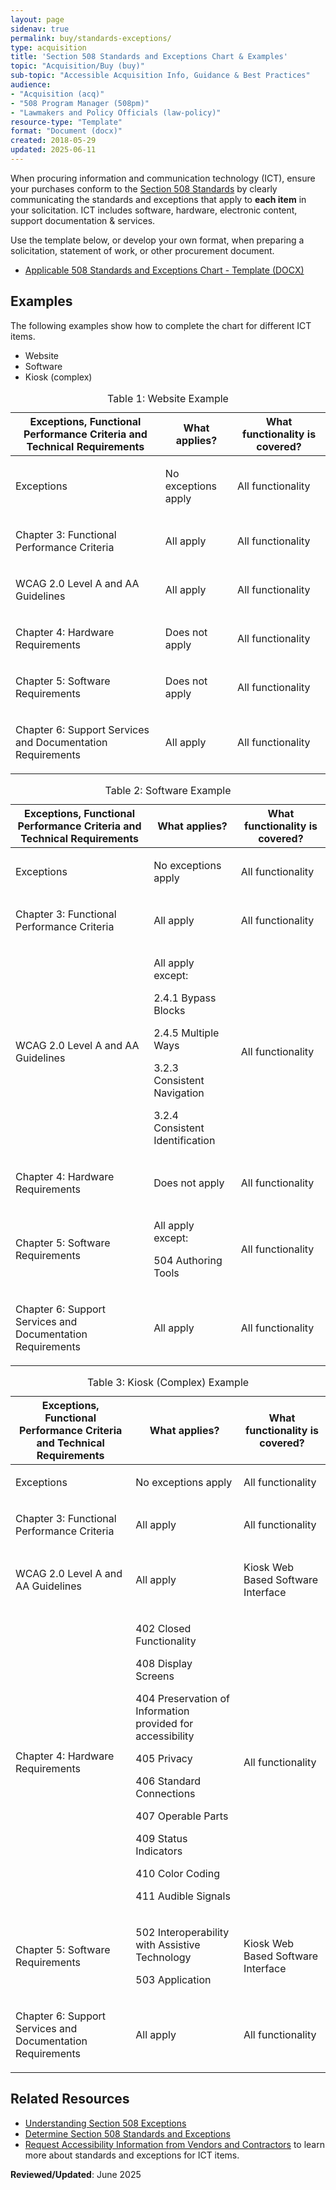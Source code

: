 ```yaml
---
layout: page
sidenav: true
permalink: buy/standards-exceptions/
type: acquisition
title: 'Section 508 Standards and Exceptions Chart & Examples'
topic: "Acquisition/Buy (buy)"
sub-topic: "Accessible Acquisition Info, Guidance & Best Practices"
audience:
- "Acquisition (acq)"
- "508 Program Manager (508pm)"
- "Lawmakers and Policy Officials (law-policy)"
resource-type: "Template"
format: "Document (docx)"
created: 2018-05-29
updated: 2025-06-11
---
```


When procuring information and communication technology (ICT), ensure your purchases conform to the <a href="https://www.access-board.gov/ict/" target="_blank" class="usa-link--external">Section 508 Standards</a> by clearly communicating the standards and exceptions that apply to **each item** in your solicitation. ICT includes software, hardware, electronic content, support documentation & services. 

Use the template below, or develop your own format, when preparing a solicitation, statement of work, or other procurement document.

  * [Applicable 508 Standards and Exceptions Chart - Template (DOCX)][1]

## **Examples**

The following examples show how to complete the chart for different ICT items.

  * Website
  * Software
  * Kiosk (complex)


<table class="usa-table usa-table--borderless usa-table--striped">
<caption id="website-example">Table 1: Website Example</caption>
 <thead>
    <tr>
      <th scope="col">
        Exceptions, Functional Performance Criteria and Technical Requirements
      </th>
    <th scope="col">
        What applies?
      </th>
    <th scope="col">
       What functionality is covered?
      </th>
    </tr>
</thead>
  <tbody>
<tr>
      <td>
        <p>
          Exceptions
        </p>
      </td>
    <td>
        <p>
          No exceptions apply
        </p>
      </td>
    <td>
        <p>
          All functionality
        </p>
      </td>
    </tr>
<tr>
      <td>
        <p>
          Chapter 3: Functional Performance Criteria
        </p>
      </td>
    <td>
        <p>
          All apply
        </p>
      </td>
    <td>
        <p>
          All functionality
        </p>
      </td>
    </tr>
<tr>
      <td>
        <p>
          WCAG 2.0 Level A and AA Guidelines
        </p>
      </td>
    <td>
        <p>
          All apply
        </p>
      </td>
    <td>
        <p>
          All functionality
        </p>
      </td>
    </tr>
<tr>
      <td>
        <p>
          Chapter 4: Hardware Requirements
        </p>
      </td>
    <td>
        <p>
          Does not apply
        </p>
      </td>
    <td>
        <p>
          All functionality
        </p>
      </td>
    </tr>
<tr>
      <td>
        <p>
          Chapter 5: Software Requirements
        </p>
      </td>
    <td>
        <p>
          Does not apply
        </p>
      </td>
    <td>
        <p>
          All functionality
        </p>
      </td>
    </tr>
<tr>
      <td>
        <p>
          Chapter 6: Support Services and Documentation Requirements
        </p>
      </td>
    <td>
        <p>
          All apply
        </p>
      </td>
    <td>
        <p>
          All functionality
        </p>
      </td>
    </tr>
  </tbody>
</table>

<table class="usa-table usa-table--borderless usa-table--striped">
<caption id="software-example">Table 2: Software Example</caption>
<thead>
    <tr>
      <th scope="col">
        Exceptions, Functional Performance Criteria and Technical Requirements
      </th>
    <th scope="col">
        What applies?
      </th>
    <th scope="col">
       What functionality is covered?
      </th>
    </tr>
</thead>  
<tbody>
<tr>
      <td>
        <p>
          Exceptions
        </p>
      </td>
    <td>
        <p>
          No exceptions apply
        </p>
      </td>
    <td>
        <p>
          All functionality
        </p>
      </td>
    </tr>
<tr>
      <td>
        <p>
          Chapter 3: Functional Performance Criteria
        </p>
      </td>
    <td>
        <p>
          All apply
        </p>
      </td>
    <td>
        <p>
          All functionality
        </p>
      </td>
    </tr>
<tr>
      <td>
        <p>
          WCAG 2.0 Level A and AA Guidelines
        </p>
      </td>
    <td>
        <p>
          All apply except:
        </p>
        <p>
          2.4.1 Bypass Blocks
        </p>
        <p>
          2.4.5 Multiple Ways
        </p>
        <p>
          3.2.3 Consistent Navigation
        </p>
        <p>
          3.2.4 Consistent Identification
        </p>
      </td>
    <td>
        <p>
          All functionality
        </p>
      </td>
    </tr>
<tr>
      <td>
        <p>
          Chapter 4: Hardware Requirements
        </p>
      </td>
    <td>
        <p>
          Does not apply
        </p>
      </td>
    <td>
        <p>
          All functionality
        </p>
      </td>
    </tr>
<tr>
      <td>
        <p>
          Chapter 5: Software Requirements
        </p>
      </td>
    <td>
        <p>
          All apply except:
        </p>
        <p>
          504 Authoring Tools
        </p>
      </td>
    <td>
        <p>
          All functionality
        </p>
      </td>
    </tr>
<tr>
      <td>
        <p>
          Chapter 6: Support Services and Documentation Requirements
        </p>
      </td>
    <td>
        <p>
          All apply
        </p>
      </td>
    <td>
        <p>
          All functionality
        </p>
      </td>
    </tr>
  </tbody>
</table>

<table class="usa-table usa-table--borderless usa-table--striped">
<caption id="kiosk-complex-example">Table 3: Kiosk (Complex) Example</caption>
  <thead>
    <tr>
      <th scope="col">
        Exceptions, Functional Performance Criteria and Technical Requirements
      </th>
    <th scope="col">
        What applies?
      </th>
    <th scope="col">
       What functionality is covered?
      </th>
    </tr>
</thead>
<tbody>
<tr>
      <td>
        <p>
          Exceptions
        </p>
      </td>
    <td>
        <p>
          No exceptions apply
        </p>
      </td>
    <td>
        <p>
          All functionality
        </p>
      </td>
    </tr>
<tr>
      <td>
        <p>
          Chapter 3: Functional Performance Criteria
        </p>
      </td>
    <td>
        <p>
          All apply
        </p>
      </td>
    <td>
        <p>
          All functionality
        </p>
      </td>
    </tr>
<tr>
      <td>
        <p>
          WCAG 2.0 Level A and AA Guidelines
        </p>
      </td>
    <td>
        <p>
          All apply
        </p>
      </td>
    <td>
        <p>
          Kiosk Web Based Software Interface
        </p>
      </td>
    </tr>
<tr>
      <td>
        <p>
          Chapter 4: Hardware Requirements
        </p>
      </td>
    <td>
        <p>
          402 Closed Functionality
        </p>
        <p>
          408 Display Screens
        </p>
        <p>
          404 Preservation of Information provided for accessibility
        </p>
        <p>
          405 Privacy
        </p>
        <p>
          406 Standard Connections
        </p>
        <p>
          407 Operable Parts
        </p>
        <p>
          409 Status Indicators
        </p>
        <p>
          410 Color Coding
        </p>
        <p>
          411 Audible Signals
        </p>
      </td>
    <td>
        <p>
          All functionality
        </p>
      </td>
    </tr>
<tr>
      <td>
        <p>
          Chapter 5: Software Requirements
        </p>
      </td>
    <td>
        <p>
          502 Interoperability with Assistive Technology
        </p>
        <p>
          503 Application
        </p>
      </td>
    <td>
        <p>
          Kiosk Web Based Software Interface
        </p>
      </td>
    </tr>
<tr>
      <td>
        <p>
          Chapter 6: Support Services and Documentation Requirements
        </p>
      </td>
    <td>
        <p>
          All apply
        </p>
      </td>
    <td>
        <p>
          All functionality
        </p>
      </td>
    </tr>
  </tbody>
</table>

## Related Resources

* [Understanding Section 508 Exceptions][2]
* [Determine Section 508 Standards and Exceptions][3]
* [Request Accessibility Information from Vendors and Contractors][4] to learn more about standards and exceptions for ICT items.

**Reviewed/Updated**: June 2025

 [1]: https://assets.section508.gov/assets/files/standards-exceptions-chart.docx
 [2]: {{site.baseurl}}/buy/determine-508-standards-exceptions/
 [3]: {{site.baseurl}}/buy/understanding-section-508-exceptions/
 [4]: {{site.baseurl}}/buy/request-accessibility-information